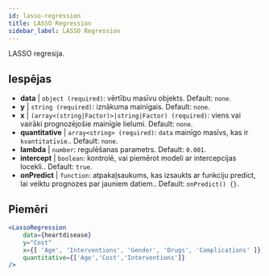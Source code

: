 ```yaml
---
id: lasso-regression
title: LASSO Regression
sidebar_label: LASSO Regression
---
```


LASSO regresija.

## Iespējas

* __data__ | `object (required)`: vērtību masīvu objekts. Default: `none`.
* __y__ | `string (required)`: iznākuma mainīgais. Default: `none`.
* __x__ | `(array<(string|Factor)>|string|Factor) (required)`: viens vai vairāki prognozējošie mainīgie lielumi. Default: `none`.
* __quantitative__ | `array<string> (required)`: `data` mainīgo masīvs, kas ir `kvantitatīvie`.. Default: `none`.
* __lambda__ | `number`: regulēšanas parametrs. Default: `0.001`.
* __intercept__ | `boolean`: kontrolē, vai piemērot modeli ar intercepcijas locekli.. Default: `true`.
* __onPredict__ | `function`: atpakaļsaukums, kas izsaukts ar funkciju predict, lai veiktu prognozes par jauniem datiem.. Default: `onPredict() {}`.


## Piemēri

```jsx live
<LassoRegression
    data={heartdisease} 
    y="Cost"
    x={[ 'Age', 'Interventions', 'Gender', 'Drugs', 'Complications' ]}
    quantitative={['Age','Cost','Interventions']}
/>
```

